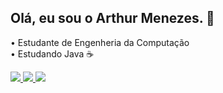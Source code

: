 ## Olá, eu sou o Arthur Menezes. 👋

• Estudante de Engenheria da Computação <br/>
• Estudando Java ☕

<a href="https://www.linkedin.com/in/arthur-menezes-a8b69b266" target="_blank"> <img src="https://img.shields.io/badge/-LinkedIn-%230077B5?style=for-the-badge&logo=linkedin&logoColor=white" target="_blank"> </a>
<a href="https://discord.gg/7v9EYJFFcJ" target="_blank"> <img src="https://img.shields.io/badge/Discord-7289DA?style=for-the-badge&logo=discord&logoColor=white" target="_blank"> </a>
<a href="https://open.spotify.com/user/tutsstorm1" target="_blank"> <img src="https://img.shields.io/badge/Spotify-1ED760?&style=for-the-badge&logo=spotify&logoColor=white" target="_blank"> </a>
